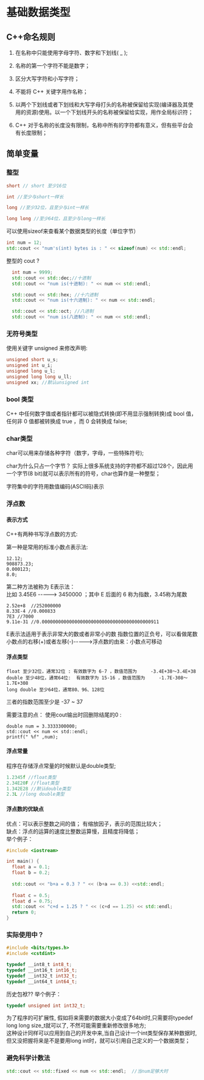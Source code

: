 # 基础数据类型

## C++命名规则
1. 在名称中只能使用字母字符、数字和下划线( \_ );  

2. 名称的第一个字符不能是数字；  

3. 区分大写字符和小写字符；  

4. 不能将 C++ 关键字用作名称；  

5. 以两个下划线或者下划线和大写字母打头的名称被保留给实现(编译器及其使用的资源)使用。以一个下划线开头的名称被保留给实现，用作全局标识符；  

6. C++ 对于名称的长度没有限制，名称中所有的字符都有意义，但有些平台会有长度限制；  

## 简单变量

### 整型

```cpp
short // short 至少16位

int //至少与short一样长

long //至少32位，且至少与int一样长

long long //至少64位，且至少与long一样长
```

可以使用sizeof来查看某个数据类型的长度（单位字节）
```cpp
int num = 12;
std::cout << "num's(int) bytes is : " << sizeof(num) << std::endl;
```

整型的 cout ?
```cpp
  int num = 9999;
  std::cout << std::dec;//十进制
  std::cout << "num is(十进制): " << num << std::endl;

  std::cout << std::hex; //十六进制
  std::cout << "num is(十六进制): " << num << std::endl;

  std::cout << std::oct; //八进制
  std::cout << "num is(八进制): " << num << std::endl;
```

### 无符号类型
使用关键字 unsigned 来修改声明:
```cpp
unsigned short u_s;
unsigned int u_i;
unsigned long u_l;
unsigned long long u_ll;
unsigned xx; //默认unsigned int
```
### bool 类型
C++ 中任何数字值或者指针都可以被隐式转换(即不用显示强制转换)成 bool 值，任何非 0 值都被转换成 true ，而 0 会转换成 false;

### char类型
char可以用来存储各种字符（数字，字母，一些特殊符号);  

char为什么只占一个字节？ 
实际上很多系统支持的字符都不超过128个，因此用一个字节(8 bit)就可以表示所有的符号，char也算作是一种整型；    

字符集中的字符用数值编码(ASCII码)表示


### 浮点数

#### 表示方式
C++有两种书写浮点数的方式:  

第一种是常用的标准小数点表示法:
```
12.12;
908873.23;
0.000123;
8.0;
```
第二种方法被称为 E表示法：  
比如 3.45E6 -----> 3450000 ；其中 E 后面的 6 称为指数，3.45称为尾数  
```
2.52e+8  //252000000
8.33E-4 //0.000833
7E3 //7000
9.11e-31 //0.0000000000000000000000000000000000000000911
```
E表示法适用于表示非常大的数或者非常小的数
指数位置的正负号，可以看做尾数小数点的右移(+)或者左移(-)----->浮点数的由来：小数点可移动

#### 浮点类型
```
float 至少32位，通常32位 : 有效数字为 6-7 ，数值范围为     -3.4E+38～3.4E+38
double 至少48位，通常64位:  有效数字为 15-16 ，数值范围为     -1.7E-308～1.7E+308
long double 至少64位，通常80、96、128位
```
三者的指数范围至少是 -37 ~ 37

需要注意的点：
使用cout输出时回删除结尾的0 :  
```
double num = 3.3333300000;
std::cout << num << std::endl;
printf(" %f" ,num);
```

#### 浮点常量
程序在存储浮点常量的时候默认是double类型;  
```c++
1.2345f //float类型
2.34E20F //float类型
1.342E28 //默认double类型
2.3L //long double类型
```

#### 浮点数的优缺点
优点：可以表示整数之间的值；  有缩放因子，表示的范围比较大；    
缺点：浮点的运算的速度比整数运算慢，且精度将降低；  
举个例子：  
```cpp
#include <iostream>

int main() {
  float a = 0.1;
  float b = 0.2;
  
  std::cout << "b+a = 0.3 ? " << (b+a == 0.3) <<std::endl;
  
  float c = 0.5;
  float d = 0.75;
  std::cout << "c+d = 1.25 ? " << (c+d == 1.25) << std::endl;
  return 0;
}

```
### 实际使用中？

```c++
#include <bits/types.h>
#include <cstdint>

typedef __int8_t int8_t;
typedef __int16_t int16_t;
typedef __int32_t int32_t;
typedef __int64_t int64_t;
```
历史包袱??
举个例子：
```c++
typedef unsigned int int32_t;

```
为了程序的可扩展性, 假如将来需要的数据⼤⼩变成了64bit时,只需要将typedef long long size_t就可以了, 不然可能需要重新修改很多地方;  
这种设计同样可以应⽤到⾃⼰的开发中来,当⾃⼰设计⼀个int类型保存某种数据时,但⼜没把握将来是不是要⽤long int时，就可以引用自己定义的一个数据类型；  


### 避免科学计数法
```c++
std::cout << std::fixed << num << std::endl;  //当num足够大时
```
